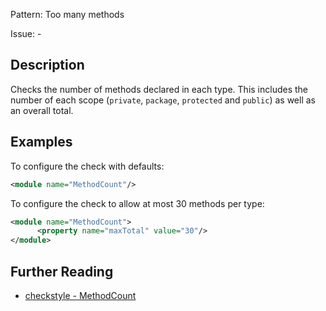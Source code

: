 Pattern: Too many methods

Issue: -

## Description

Checks the number of methods declared in each type. This includes the number of each scope (`private`, `package`, `protected` and `public`) as well as an overall total. 

## Examples

To configure the check with defaults: 


```xml
<module name="MethodCount"/>
```
        

To configure the check to allow at most 30 methods per type: 


```xml
<module name="MethodCount">
      <property name="maxTotal" value="30"/>
</module>
```

## Further Reading

* [checkstyle - MethodCount](https://checkstyle.sourceforge.io/checks/sizes/methodcount.html#MethodCount)
